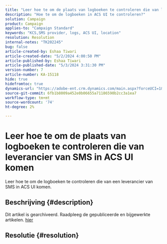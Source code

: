 ```yaml
---
title: "Leer hoe te om de plaats van logboeken te controleren die van leverancier van SMS in ACS UI komen"
description: "Hoe te om de logboeken in ACS UI te controleren?"
solution: Campaign
product: Campaign
applies-to: "Campaign Standard"
keywords: "KCS,SMS provider, logs, ACS UI, location"
resolution: Resolution
internal-notes: "TK202245"
bug: false
article-created-by: Eshaa Tiwari
article-created-date: "5/2/2024 4:00:50 PM"
article-published-by: Eshaa Tiwari
article-published-date: "5/3/2024 3:31:30 PM"
version-number: 7
article-number: KA-15118
hide: true
hidefromtoc: true
dynamics-url: "https://adobe-ent.crm.dynamics.com/main.aspx?forceUCI=1&pagetype=entityrecord&etn=knowledgearticle&id=10258f22-9d08-ef11-9f8a-6045bd006793"
source-git-commit: 6fb1b8009a452e0b06655a71186590b2cc3a1ea7
workflow-type: tm+mt
source-wordcount: '74'
ht-degree: 2%

---
```


# Leer hoe te om de plaats van logboeken te controleren die van leverancier van SMS in ACS UI komen


Leer hoe te om de logboeken te controleren die van een leverancier van SMS in ACS UI komen.

## Beschrijving {#description}

Dit artikel is gearchiveerd. Raadpleeg de gepubliceerde en bijgewerkte artikelen. [hier](https://experienceleague.adobe.com/search.html#sort=relevancy)

## Resolutie {#resolution}


